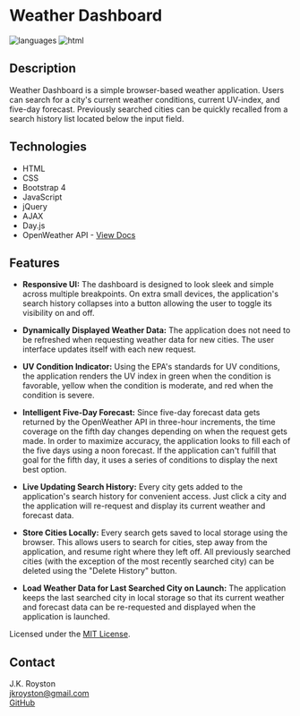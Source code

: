 # Weather Dashboard

![languages](https://img.shields.io/github/languages/count/jxhnkndl/weather-dashboard?style=plastic)
![html](https://img.shields.io/github/languages/top/jxhnkndl/weather-dashboard?style=plastic)






## Description

Weather Dashboard is a simple browser-based weather application. Users can search for a city's current weather conditions, current UV-index, and five-day forecast. Previously searched cities can be quickly recalled from a search history list located below the input field. 


## Technologies
* HTML
* CSS
* Bootstrap 4
* JavaScript
* jQuery
* AJAX
* Day.js
* OpenWeather API - [View Docs](https://openweathermap.org/api)


## Features

* **Responsive UI:** The dashboard is designed to look sleek and simple across multiple breakpoints. On extra small devices, the application's search history collapses into a button allowing the user to toggle its visibility on and off.

* **Dynamically Displayed Weather Data:** The application does not need to be refreshed when requesting weather data for new cities. The user interface updates itself with each new request.

* **UV Condition Indicator:** Using the EPA's standards for UV conditions, the application renders the UV index in green when the condition is favorable, yellow when the condition is moderate, and red when the condition is severe.

* **Intelligent Five-Day Forecast:** Since five-day forecast data gets returned by the OpenWeather API in three-hour increments, the time coverage on the fifth day changes depending on when the request gets made. In order to maximize accuracy, the application looks to fill each of the five days using a noon forecast. If the application can't fulfill that goal for the fifth day, it uses a series of conditions to display the next best option.

* **Live Updating Search History:** Every city gets added to the application's search history for convenient access. Just click a city and the application will re-request and display its current weather and forecast data. 

* **Store Cities Locally:** Every search gets saved to local storage using the browser. This allows users to search for cities, step away from the application, and resume right where they left off. All previously searched cities (with the exception of the most recently searched city) can be deleted using the "Delete History" button.

* **Load Weather Data for Last Searched City on Launch:** The application keeps the last searched city in local storage so that its current weather and forecast data can be re-requested and displayed when the application is launched.


 
Licensed under the [MIT License](https://opensource.org/licenses/MIT).


## Contact
J.K. Royston  
<jkroyston@gmail.com>  
[GitHub](https://www.github.com/jxhnkndl)
